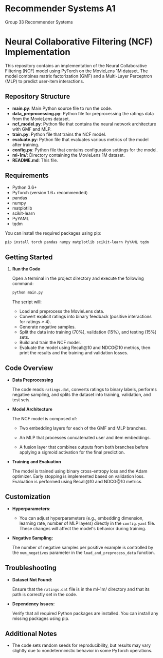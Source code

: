 # Recommender Systems A1
Group 33 Recommender Systems

# Neural Collaborative Filtering (NCF) Implementation

This repository contains an implementation of the Neural Collaborative Filtering (NCF) model using PyTorch on the MovieLens 1M dataset. The model combines matrix factorization (GMF) and a Multi-Layer Perceptron (MLP) to predict user-item interactions.

## Repository Structure

- **main.py**: Main Python source file to run the code.
- **data_preprocessing.py**: Python file for preprocessing the ratings data from the MovieLens dataset.
- **ncf_model.py**: Python file that contains the neural network architecture with GMF and MLP.
- **train.py**: Python file that trains the NCF model.
- **evaluate.py**: Python file that evaluates various metrics of the model after training.
- **config.py**: Python file that contains configuration settings for the model.
- **ml-1m/**: Directory containing the MovieLens 1M dataset.
- **README.md**: This file.

## Requirements

- Python 3.6+
- PyTorch (version 1.6+ recommended)
- pandas
- numpy
- matplotlib
- scikit-learn
- PyYAML
- tqdm

You can install the required packages using pip:

```bash
pip install torch pandas numpy matplotlib scikit-learn PyYAML tqdm
```

## Getting Started

1. **Run the Code**

    Open a terminal in the project directory and execute the following command:

    ``` bash
    python main.py
    ```

    The script will:
    - Load and preprocess the MovieLens data.
    - Convert explicit ratings into binary feedback (positive interactions for ratings ≥ 4).
    - Generate negative samples.
    - Split the data into training (70%), validation (15%), and testing (15%) sets.
    - Build and train the NCF model.
    - Evaluate the model using Recall@10 and NDCG@10 metrics, then print the results and the training and validation losses.

## Code Overview

- **Data Preprocessing**

    The code reads `ratings.dat`, converts ratings to binary labels, performs negative sampling, and splits the dataset into training, validation, and test sets.

- **Model Architecture**

    The NCF model is composed of:

  - Two embedding layers for each of the GMF and MLP branches.

  - An MLP that processes concatenated user and item embeddings.

  - A fusion layer that combines outputs from both branches before applying a sigmoid activation for the final prediction.

- **Training and Evaluation**

    The model is trained using binary cross-entropy loss and the Adam optimizer. Early stopping is implemented based on validation loss. Evaluation is performed using Recall@10 and NDCG@10 metrics.

## Customization

- **Hyperparameters:**

  - You can adjust hyperparameters (e.g., embedding dimension, learning rate, number of MLP layers) directly in the `config.yaml` file. These changes will affect the model's behavior during training.

- **Negative Sampling:**

    The number of negative samples per positive example is controlled by the `num_negatives` parameter in the `load_and_preprocess_data` function.

## Troubleshooting

- **Dataset Not Found:**

    Ensure that the `ratings.dat` file is in the ml-1m/ directory and that its path is correctly set in the code.

- **Dependency Issues:**

    Verify that all required Python packages are installed. You can install any missing packages using pip.

## Additional Notes

- The code sets random seeds for reproducibility, but results may vary slightly due to nondeterministic behavior in some PyTorch operations.
